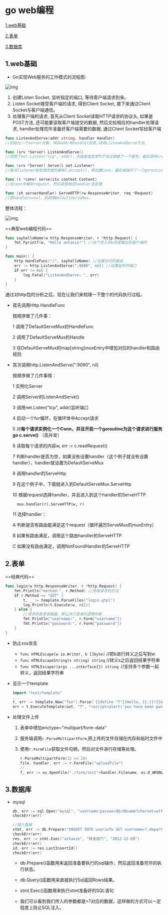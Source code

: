 # go web编程

[1.web基础](#1.web基础)

[2.表单](#2.表单)

[3.数据库](#3.数据库)

## 1.web基础

- Go实现Web服务的工作模式的流程图:

![img](https://github.com/astaxie/build-web-application-with-golang/raw/master/zh/images/3.3.http.png?raw=true)

1. 创建Listen Socket, 监听指定的端口, 等待客户端请求到来。
2. Listen Socket接受客户端的请求, 得到Client Socket, 接下来通过Client Socket与客户端通信。
3. 处理客户端的请求, 首先从Client Socket读取HTTP请求的协议头, 如果是POST方法, 还可能要读取客户端提交的数据, 然后交给相应的handler处理请求, handler处理完毕准备好客户端需要的数据, 通过Client Socket写给客户端

```go
func ListenAndServe(addr string, handler Handler)
//初始化一个server对象，保存addr和handler信息,调用ListenAndServe方法

func (srv *Server) ListenAndServe()
//调用了net.Listen("tcp", addr)，也就是底层用TCP协议搭建了一个服务，最后调用srv.Serve监控我们设置的端口。

func (srv *Server) Serve(l net.Listener) 
//每当listener收到请求就先接收l.Accept()，再创建Conn，最后单独开了一个goroutine，把这个请求的数据当做参数扔给这个conn去服务：go c.serve(connCtx)

func (c *conn) serve(ctx context.Context)
//在conn中解析request，然后调用相应handler去处理

func (sh serverHandler) ServeHTTP(rw ResponseWriter, req *Request)
//若handler==nil，则调用DefaultServeMux。
```

整体流程：

![img](https://github.com/astaxie/build-web-application-with-golang/raw/master/zh/images/3.3.illustrator.png?raw=true)

==典型web编程代码==

```go
func sayhelloName(w http.ResponseWriter, r *http.Request) {
	fmt.Fprintf(w, "Hello astaxie!") //这个写入到w的是输出到客户端的
}

func main() {
	http.HandleFunc("/", sayhelloName) //设置访问的路由
	err := http.ListenAndServe(":9090", nil) //设置监听的端口
	if err != nil {
		log.Fatal("ListenAndServe: ", err)
	}
}
```

通过对http包的分析之后，现在让我们来梳理一下整个的代码执行过程。

- 首先调用Http.HandleFunc

  按顺序做了几件事：

  1 调用了DefaultServeMux的HandleFunc

  2 调用了DefaultServeMux的Handle

  3 往DefaultServeMux的map[string]muxEntry中增加对应的handler和路由规则

- 其次调用http.ListenAndServe(":9090", nil)

  按顺序做了几件事情：

  1 实例化Server

  2 调用Server的ListenAndServe()

  3 调用net.Listen("tcp", addr)监听端口

  4 启动一个for循环，在循环体中Accept请求

  5 对**每个请求实例化一个Conn，并且开启一个goroutine为这个请求进行服务go c.serve()** （高并发）

  6 读取每个请求的内容w, err := c.readRequest()

  7 判断handler是否为空，如果没有设置handler（这个例子就没有设置handler），handler就设置为DefaultServeMux

  8 调用handler的ServeHttp

  9 在这个例子中，下面就进入到DefaultServeMux.ServeHttp

  10 根据request选择handler，并且进入到这个handler的ServeHTTP

  ```
    mux.handler(r).ServeHTTP(w, r)
  ```

  11 选择handler：

  A 判断是否有路由能满足这个request（循环遍历ServeMux的muxEntry）

  B 如果有路由满足，调用这个路由handler的ServeHTTP

  C 如果没有路由满足，调用NotFoundHandler的ServeHTTP

## 2.表单

==经典代码==

```go
func login(w http.ResponseWriter, r *http.Request) {
	fmt.Println("method:", r.Method) //获取请求的方法
	if r.Method == "GET" {
		t, _ := template.ParseFiles("login.gtpl")
		log.Println(t.Execute(w, nil))
	} else {
		//请求的是登录数据，那么执行登录的逻辑判断
		fmt.Println("username:", r.Form["username"])
		fmt.Println("password:", r.Form["password"])
	}
}
```

- 防止xss攻击
  - `func HTMLEscape(w io.Writer, b []byte)` //把b进行转义之后写到w
  - `func HTMLEscapeString(s string) string` //转义s之后返回结果字符串
  - `func HTMLEscaper(args ...interface{}) string `//支持多个参数一起转义，返回结果字符串

- 显示一个template

  ```go
  import "text/template"
  ...
  t, err := template.New("foo").Parse(`{{define "T"}}Hello, {{.}}!{{end}}`)
  err = t.ExecuteTemplate(out, "T", "<script>alert('you have been pwned')</script>")
  ```

- 处理文件上传

  1. 表单中增加enctype="multipart/form-data"

  2. 服务端调用`r.ParseMultipartForm`,把上传的文件存储在内存和临时文件中

  3. 使用`r.FormFile`获取文件句柄，然后对文件进行存储等处理。

     ```go
     r.ParseMultipartForm(32 << 20)
     file, handler, err := r.FormFile("uploadfile")
     //...
     f, err := os.OpenFile("./form/test"+handler.Filename, os.O_WRONLY|os.O_CREATE, 0666)
     ```

## 3.数据库

- mysql

  ```go
  db, err := sql.Open("mysql", "username:password@/dbname?charset=utf8")
  checkErr(err)
  
  //插入数据
  stmt, err := db.Prepare("INSERT INTO userinfo SET username=?,department=?,created=?")
  checkErr(err)
  res, err := stmt.Exec("astaxie", "研发部门", "2012-12-09")
  checkErr(err)
  id, err := res.LastInsertId()
  checkErr(err)
  ```

  - db.Prepare()函数用来返回准备要执行的sql操作，然后返回准备完毕的执行状态。

  - db.Query()函数用来直接执行Sql返回Rows结果。

  - stmt.Exec()函数用来执行stmt准备好的SQL语句

  - 我们可以看到我们传入的参数都是=?对应的数据，这样做的方式可以一定程度上防止SQL注入。